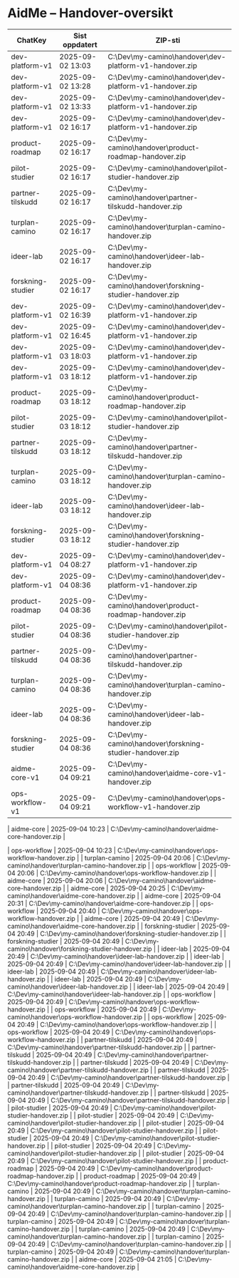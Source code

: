 # AidMe – Handover-oversikt
| ChatKey       | Sist oppdatert       | ZIP-sti |
|---------------|----------------------|---------|
| dev-platform-v1 | 2025-09-02 13:03 | C:\Dev\my-camino\handover\dev-platform-v1-handover.zip |
| dev-platform-v1 | 2025-09-02 13:28 | C:\Dev\my-camino\handover\dev-platform-v1-handover.zip |
| dev-platform-v1 | 2025-09-02 13:33 | C:\Dev\my-camino\handover\dev-platform-v1-handover.zip |
| dev-platform-v1 | 2025-09-02 16:17 | C:\Dev\my-camino\handover\dev-platform-v1-handover.zip |
| product-roadmap | 2025-09-02 16:17 | C:\Dev\my-camino\handover\product-roadmap-handover.zip |
| pilot-studier | 2025-09-02 16:17 | C:\Dev\my-camino\handover\pilot-studier-handover.zip |
| partner-tilskudd | 2025-09-02 16:17 | C:\Dev\my-camino\handover\partner-tilskudd-handover.zip |
| turplan-camino | 2025-09-02 16:17 | C:\Dev\my-camino\handover\turplan-camino-handover.zip |
| ideer-lab | 2025-09-02 16:17 | C:\Dev\my-camino\handover\ideer-lab-handover.zip |
| forskning-studier | 2025-09-02 16:17 | C:\Dev\my-camino\handover\forskning-studier-handover.zip |
| dev-platform-v1 | 2025-09-02 16:39 | C:\Dev\my-camino\handover\dev-platform-v1-handover.zip |
| dev-platform-v1 | 2025-09-02 16:45 | C:\Dev\my-camino\handover\dev-platform-v1-handover.zip |
| dev-platform-v1 | 2025-09-03 18:03 | C:\Dev\my-camino\handover\dev-platform-v1-handover.zip |
| dev-platform-v1 | 2025-09-03 18:12 | C:\Dev\my-camino\handover\dev-platform-v1-handover.zip |
| product-roadmap | 2025-09-03 18:12 | C:\Dev\my-camino\handover\product-roadmap-handover.zip |
| pilot-studier | 2025-09-03 18:12 | C:\Dev\my-camino\handover\pilot-studier-handover.zip |
| partner-tilskudd | 2025-09-03 18:12 | C:\Dev\my-camino\handover\partner-tilskudd-handover.zip |
| turplan-camino | 2025-09-03 18:12 | C:\Dev\my-camino\handover\turplan-camino-handover.zip |
| ideer-lab | 2025-09-03 18:12 | C:\Dev\my-camino\handover\ideer-lab-handover.zip |
| forskning-studier | 2025-09-03 18:12 | C:\Dev\my-camino\handover\forskning-studier-handover.zip |
| dev-platform-v1 | 2025-09-04 08:27 | C:\Dev\my-camino\handover\dev-platform-v1-handover.zip |
| dev-platform-v1 | 2025-09-04 08:36 | C:\Dev\my-camino\handover\dev-platform-v1-handover.zip |
| product-roadmap | 2025-09-04 08:36 | C:\Dev\my-camino\handover\product-roadmap-handover.zip |
| pilot-studier | 2025-09-04 08:36 | C:\Dev\my-camino\handover\pilot-studier-handover.zip |
| partner-tilskudd | 2025-09-04 08:36 | C:\Dev\my-camino\handover\partner-tilskudd-handover.zip |
| turplan-camino | 2025-09-04 08:36 | C:\Dev\my-camino\handover\turplan-camino-handover.zip |
| ideer-lab | 2025-09-04 08:36 | C:\Dev\my-camino\handover\ideer-lab-handover.zip |
| forskning-studier | 2025-09-04 08:36 | C:\Dev\my-camino\handover\forskning-studier-handover.zip |
| aidme-core-v1 | 2025-09-04 09:21 | C:\Dev\my-camino\handover\aidme-core-v1-handover.zip |
| ops-workflow-v1 | 2025-09-04 09:21 | C:\Dev\my-camino\handover\ops-workflow-v1-handover.zip |

| aidme-core | 2025-09-04 10:23 | C:\Dev\my-camino\handover\aidme-core-handover.zip |

| ops-workflow | 2025-09-04 10:23 | C:\Dev\my-camino\handover\ops-workflow-handover.zip |
| turplan-camino | 2025-09-04 20:06 | C:\Dev\my-camino\handover\turplan-camino-handover.zip |
| ops-workflow | 2025-09-04 20:06 | C:\Dev\my-camino\handover\ops-workflow-handover.zip |
| aidme-core | 2025-09-04 20:06 | C:\Dev\my-camino\handover\aidme-core-handover.zip |
| aidme-core | 2025-09-04 20:25 | C:\Dev\my-camino\handover\aidme-core-handover.zip |
| aidme-core | 2025-09-04 20:31 | C:\Dev\my-camino\handover\aidme-core-handover.zip |
| ops-workflow | 2025-09-04 20:40 | C:\Dev\my-camino\handover\ops-workflow-handover.zip |
| aidme-core | 2025-09-04 20:49 | C:\Dev\my-camino\handover\aidme-core-handover.zip |
| forskning-studier | 2025-09-04 20:49 | C:\Dev\my-camino\handover\forskning-studier-handover.zip |
| forskning-studier | 2025-09-04 20:49 | C:\Dev\my-camino\handover\forskning-studier-handover.zip |
| ideer-lab | 2025-09-04 20:49 | C:\Dev\my-camino\handover\ideer-lab-handover.zip |
| ideer-lab | 2025-09-04 20:49 | C:\Dev\my-camino\handover\ideer-lab-handover.zip |
| ideer-lab | 2025-09-04 20:49 | C:\Dev\my-camino\handover\ideer-lab-handover.zip |
| ideer-lab | 2025-09-04 20:49 | C:\Dev\my-camino\handover\ideer-lab-handover.zip |
| ideer-lab | 2025-09-04 20:49 | C:\Dev\my-camino\handover\ideer-lab-handover.zip |
| ops-workflow | 2025-09-04 20:49 | C:\Dev\my-camino\handover\ops-workflow-handover.zip |
| ops-workflow | 2025-09-04 20:49 | C:\Dev\my-camino\handover\ops-workflow-handover.zip |
| ops-workflow | 2025-09-04 20:49 | C:\Dev\my-camino\handover\ops-workflow-handover.zip |
| ops-workflow | 2025-09-04 20:49 | C:\Dev\my-camino\handover\ops-workflow-handover.zip |
| partner-tilskudd | 2025-09-04 20:49 | C:\Dev\my-camino\handover\partner-tilskudd-handover.zip |
| partner-tilskudd | 2025-09-04 20:49 | C:\Dev\my-camino\handover\partner-tilskudd-handover.zip |
| partner-tilskudd | 2025-09-04 20:49 | C:\Dev\my-camino\handover\partner-tilskudd-handover.zip |
| partner-tilskudd | 2025-09-04 20:49 | C:\Dev\my-camino\handover\partner-tilskudd-handover.zip |
| partner-tilskudd | 2025-09-04 20:49 | C:\Dev\my-camino\handover\partner-tilskudd-handover.zip |
| partner-tilskudd | 2025-09-04 20:49 | C:\Dev\my-camino\handover\partner-tilskudd-handover.zip |
| pilot-studier | 2025-09-04 20:49 | C:\Dev\my-camino\handover\pilot-studier-handover.zip |
| pilot-studier | 2025-09-04 20:49 | C:\Dev\my-camino\handover\pilot-studier-handover.zip |
| pilot-studier | 2025-09-04 20:49 | C:\Dev\my-camino\handover\pilot-studier-handover.zip |
| pilot-studier | 2025-09-04 20:49 | C:\Dev\my-camino\handover\pilot-studier-handover.zip |
| pilot-studier | 2025-09-04 20:49 | C:\Dev\my-camino\handover\pilot-studier-handover.zip |
| pilot-studier | 2025-09-04 20:49 | C:\Dev\my-camino\handover\pilot-studier-handover.zip |
| product-roadmap | 2025-09-04 20:49 | C:\Dev\my-camino\handover\product-roadmap-handover.zip |
| product-roadmap | 2025-09-04 20:49 | C:\Dev\my-camino\handover\product-roadmap-handover.zip |
| turplan-camino | 2025-09-04 20:49 | C:\Dev\my-camino\handover\turplan-camino-handover.zip |
| turplan-camino | 2025-09-04 20:49 | C:\Dev\my-camino\handover\turplan-camino-handover.zip |
| turplan-camino | 2025-09-04 20:49 | C:\Dev\my-camino\handover\turplan-camino-handover.zip |
| turplan-camino | 2025-09-04 20:49 | C:\Dev\my-camino\handover\turplan-camino-handover.zip |
| turplan-camino | 2025-09-04 20:49 | C:\Dev\my-camino\handover\turplan-camino-handover.zip |
| turplan-camino | 2025-09-04 20:49 | C:\Dev\my-camino\handover\turplan-camino-handover.zip |
| turplan-camino | 2025-09-04 20:49 | C:\Dev\my-camino\handover\turplan-camino-handover.zip |
| aidme-core | 2025-09-04 21:05 | C:\Dev\my-camino\handover\aidme-core-handover.zip |
